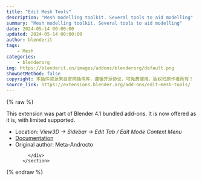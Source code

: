 ```yaml
---
title: "Edit Mesh Tools"
description: "Mesh modelling toolkit. Several tools to aid modelling"
summary: "Mesh modelling toolkit. Several tools to aid modelling"
date: 2024-05-14 00:00:00
updated: 2024-05-14 00:00:00
author: blenderit
tags: 
    - Mesh
categories:
    - blenderorg
img: https://blenderit.cn/images/addons/blenderorg/default.png
showGetMethod: false
copyright: 本插件资源来自官网插件库，遵循开源协议，可免费使用，版权归原作者所有！
source_link: https://extensions.blender.org/add-ons/edit-mesh-tools/
---
```


{% raw %}
<section id="about" class="mt-3">
            <div class="box style-rich-text">
              <p>This extension was part of Blender 4.1 bundled add-ons.
It is now offered as it is, with limited supported.</p>
<ul>
<li>Location: <em>View3D → Sidebar → Edit Tab / Edit Mode Context Menu</em></li>
<li><a rel="nofollow noopener noreferrer external" target="_blank" href="https://docs.blender.org/manual/en/4.1//addons/mesh/edit_mesh_tools.html">Documentation</a></li>
<li>Original author: Meta-Androcto</li>
</ul>

            </div>
          </section>
<div style="display: none">blenderorg</div>
{% endraw %}